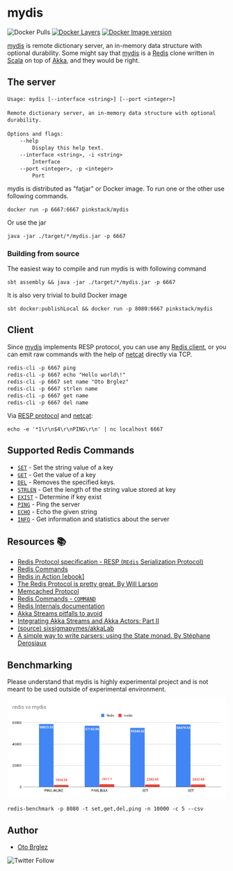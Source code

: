 # mydis

![Docker Pulls](https://img.shields.io/docker/pulls/pinkstack/mydis "Number of image pulls")
[![Docker Layers](https://images.microbadger.com/badges/image/pinkstack/mydis.svg)](https://microbadger.com/images/pinkstack/mydis "Docker Layers")
[![Docker Image version](https://images.microbadger.com/badges/version/pinkstack/mydis.svg)](https://microbadger.com/images/pinkstack/mydis "Docker Image Version")

[mydis] is remote dictionary server, an in-memory data structure with optional durability. 
Some might say that [mydis][mydis] is a [Redis] clone written in [Scala] on 
top of [Akka][akka-streams], and they would be right.

## The server

```base
Usage: mydis [--interface <string>] [--port <integer>]

Remote dictionary server, an in-memory data structure with optional durability.

Options and flags:
    --help
        Display this help text.
    --interface <string>, -i <string>
        Interface
    --port <integer>, -p <integer>
        Port
```

mydis is distributed as "fatjar" or Docker image. To run one or the other use following commands.

```base
docker run -p 6667:6667 pinkstack/mydis
```

Or use the jar

```base
java -jar ./target/*/mydis.jar -p 6667
```

### Building from source

The easiest way to compile and run mydis is with following command

```base
sbt assembly && java -jar ./target/*/mydis.jar -p 6667
```

It is also very trivial to build Docker image

```base
sbt docker:publishLocal && docker run -p 8080:6667 pinkstack/mydis
```

## Client

Since [mydis] implements RESP protocol, you can use any [Redis client](https://redis.io/clients), or you can
emit raw commands with the help of [netcat] directly via TCP. 

```base
redis-cli -p 6667 ping
redis-cli -p 6667 echo "Hello world\!"
redis-cli -p 6667 set name "Oto Brglez"
redis-cli -p 6667 strlen name
redis-cli -p 6667 get name
redis-cli -p 6667 del name
```

Via [RESP protocol][resp] and [netcat]:
```base
echo -e '*1\r\n$4\r\nPING\r\n' | nc localhost 6667
```

## Supported Redis Commands

- [`SET`](https://redis.io/commands/set) - Set the string value of a key
- [`GET`](https://redis.io/commands/get) - Get the value of a key
- [`DEL`](https://redis.io/commands/del) - Removes the specified keys.
- [`STRLEN`](https://redis.io/commands/strlen) - Get the length of the string value stored at key
- [`EXIST`](https://redis.io/commands/exist) - Determine if key exist
- [`PING`](https://redis.io/commands/ping) - Ping the server
- [`ECHO`](https://redis.io/commands/echo) - Echo the given string
- [`INFO`](https://redis.io/commands/info) - Get information and statistics about the server

## Resources 📚

- [Redis Protocol specification - RESP (`REdis` Serialization Protocol)](https://redis.io/topics/protocol)
- [Redis Commands](https://redis.io/commands)
- [Redis in Action [ebook]](https://redislabs.com/redis-in-action/)
- [The Redis Protocol is pretty great. By Will Larson](https://lethain.com/redis-protocol/)
- [Memcached Protocol](https://github.com/memcached/memcached/blob/master/doc/protocol.txt)
- [Redis Commands - `COMMAND`](https://redis.io/commands/command)
- [Redis Internals documentation](https://redis.io/topics/internals)
- [Akka Streams pitfalls to avoid](https://blog.softwaremill.com/akka-streams-pitfalls-to-avoid-part-2-f93e60746c58)
- [Integrating Akka Streams and Akka Actors: Part II](https://blog.colinbreck.com/integrating-akka-streams-and-akka-actors-part-ii/)
- [(source) sixsigmapymes/akkaLab](https://github.com/sixsigmapymes/akkaLab/blob/master/akka-docs/src/test/scala/docs/stream/operators/flow/FromSinkAndSource.scala)
- [A simple way to write parsers: using the State monad. By Stéphane Derosiaux](https://www.sderosiaux.com/articles/2018/06/15/a-simple-way-to-write-parsers-using-the-state-monad/)

## Benchmarking

Please understand that mydis is highly experimental project and is not meant to be 
used outside of experimental environment. 

![redis-vs-mydis](./redis-vs-mydis.png)

```base
redis-benchmark -p 8080 -t set,get,del,ping -n 10000 -c 5 --csv
```

## Author

- [Oto Brglez][otobrglez] 

![Twitter Follow](https://img.shields.io/twitter/follow/otobrglez?style=social)

[Redis]: https://redis.io/
[mydis]: https://github.com/pinkstack/mydis
[otobrglez]: https://github.com/otobrglez
[Scala]: https://www.scala-lang.org/
[netcat]: https://en.wikipedia.org/wiki/Netcat
[resp]: https://redis.io/topics/protocol
[akka-streams]: https://doc.akka.io/docs/akka/current/stream/index.html